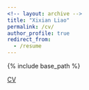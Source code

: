 ```yaml
---
<!-- layout: archive -->
title: "Xixian Liao"
permalink: /cv/
author_profile: true
redirect_from:
  - /resume
---
```


{% include base_path %}

[CV](http://xixianliao.github.io/images/CV.pdf)


